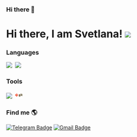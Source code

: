 ### Hi there 👋

# Hi there, I am Svetlana! <img src="https://raw.githubusercontent.com/MartinHeinz/MartinHeinz/master/wave.gif" width="30px">

### Languages
<div> 
  <p>
    <img height="20" src="https://upload.wikimedia.org/wikipedia/commons/thumb/4/4c/Typescript_logo_2020.svg/1200px-Typescript_logo_2020.svg.png">&nbsp
    <img height="20" src="https://img1.pnghut.com/23/6/9/MuQXWFxY4g/microsoft-sign-brand-amazon-web-services-text.jpg">
  </p>
</div>

### Tools
<div> 
  <p>
    <img height="20" src="https://www.businesswire.com/news/home/20220414005114/en/Postman-API-Platform-Surpasses-20-Million-Users-Driven-by-Vision-for-API-First-World">&nbsp
    <img height="20" src="https://raw.githubusercontent.com/github/explore/80688e429a7d4ef2fca1e82350fe8e3517d3494d/topics/git/git.png">
  </p>
</div>



### Find me 🌎

[![Telegram Badge](https://img.shields.io/badge/-Telegram-blue?style=flat-square&logo=Telegram&logoColor=white)](https://t.me/kamenskikhsv) [![Gmail Badge](https://img.shields.io/badge/-Gmail-blue?style=flat-square&logo=Gmail&logoColor=white)]([https://mail.google.com/mail/u/0/#search/tema77078%40gmail.com](https://mail.google.com/mail/u/0/#search/kamenskikh.sv%40gmail.com))

<!--
**Svetlana-sv/Svetlana-sv** is a ✨ _special_ ✨ repository because its `README.md` (this file) appears on your GitHub profile.

Here are some ideas to get you started:

- 🔭 I’m currently working on ...
- 🌱 I’m currently learning ...
- 👯 I’m looking to collaborate on ...
- 🤔 I’m looking for help with ...
- 💬 Ask me about ...
- 📫 How to reach me: ...
- 😄 Pronouns: ...
- ⚡ Fun fact: ...
-->
